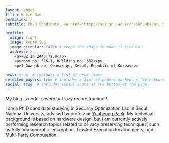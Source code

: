 ```yaml
---
layout: about
title: Kevin Nam
permalink: /
subtitle: Ph.D Candidate, <a href="http://sor.snu.ac.kr/">SORLab</a>, Seoul National University

profile:
  align: right
  image: kvnam.jpg
  image_circular: false # crops the image to make it circular
  address: >
    <p>+82 10 2443 7250</p>
    <p>room no. 516-1, building no. 302</p>
    <p>1 Gwanak-ro, Gwanak-gu, Seoul, Republic of Korea</p>

news: true  # includes a list of news items
selected_papers: true # includes a list of papers marked as "selected={true}"
social: true  # includes social icons at the bottom of the page
---
```


My blog is under severe but lazy reconstruction!!

I am a Ph.D candidate studying in Security Optimization Lab in Seoul National University, advised by professor  <a href="http://sor.snu.ac.kr/document/professors">Yunheung Paek</a>. My technical background is based on hardware design, but I am currently actively performing research topics related to privacy preserving techniques, such as fully homomorphic encryption, Trusted Execution Environments, and Multi-Party Computation.

<!--

Write your biography here. Tell the world about yourself. Link to your favorite [subreddit](http://reddit.com). You can put a picture in, too. The code is already in, just name your picture `prof_pic.jpg` and put it in the `img/` folder.

 Put your address / P.O. box / other info right below your picture. You can also disable any these elements by editing `profile` property of the YAML header of your `_pages/about.md`. Edit `_bibliography/papers.bib` and Jekyll will render your [publications page](/al-folio/publications/) automatically.

 Link to your social media connections, too. This theme is set up to use [Font Awesome icons](http://fortawesome.github.io/Font-Awesome/) and [Academicons](https://jpswalsh.github.io/academicons/), like the ones below. Add your Facebook, Twitter, LinkedIn, Google Scholar, or just disable all of them.

-->

 